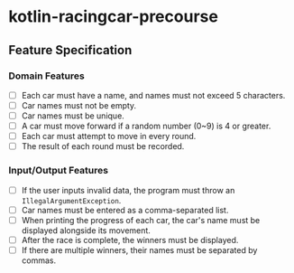 # kotlin-racingcar-precourse

## Feature Specification

### Domain Features

* [ ] Each car must have a name, and names must not exceed 5 characters.
* [ ] Car names must not be empty.
* [ ] Car names must be unique.
* [ ] A car must move forward if a random number (0~9) is 4 or greater.
* [ ] Each car must attempt to move in every round.
* [ ] The result of each round must be recorded.

### Input/Output Features

* [ ] If the user inputs invalid data, the program must throw an `IllegalArgumentException`.
* [ ] Car names must be entered as a comma-separated list.
* [ ] When printing the progress of each car, the car's name must be displayed alongside its movement.
* [ ] After the race is complete, the winners must be displayed.
* [ ] If there are multiple winners, their names must be separated by commas.
